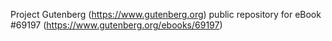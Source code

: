 Project Gutenberg (https://www.gutenberg.org) public repository for
eBook #69197 (https://www.gutenberg.org/ebooks/69197)
